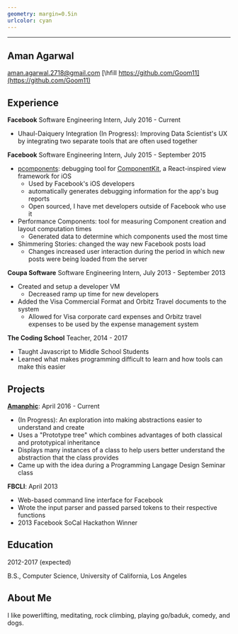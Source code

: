 ```yaml
---
geometry: margin=0.5in
urlcolor: cyan
---
```


------------
Aman Agarwal
------------

<aman.agarwal.2718@gmail.com> [\hfill https://github.com/Goom11](https://github.com/Goom11)

Experience
----------

**Facebook** Software Engineering Intern, July 2016 - Current

* Uhaul-Daiquery Integration (In Progress): Improving Data Scientist's UX by integrating two separate tools that are often used together

**Facebook** Software Engineering Intern, July 2015 - September 2015

* [pcomponents](http://componentkit.org/docs/debugging.html#pcomponents): debugging tool for [ComponentKit](http://componentkit.org/), a React-inspired view framework for iOS
    * Used by Facebook's iOS developers
    * automatically generates debugging information for the app's bug reports
    * Open sourced, I have met developers outside of Facebook who use it
* Performance Components: tool for measuring Component creation and layout computation times
    * Generated data to determine which components used the most time
* Shimmering Stories: changed the way new Facebook posts load
    * Changes increased user interaction during the period in which new posts were being loaded from the server

**Coupa Software** Software Engineering Intern, July 2013 - September 2013

* Created and setup a developer VM
    * Decreased ramp up time for new developers
* Added the Visa Commercial Format and Orbitz Travel documents to the system
    * Allowed for Visa corporate card expenses and Orbitz travel expenses to be used by the expense management system

**The Coding School** Teacher, 2014 - 2017

* Taught Javascript to Middle School Students
* Learned what makes programming difficult to learn and how tools can make this easier

Projects
--------

**[Amanphic](http://goom11.github.io/VisualSimulations/)**: April 2016 - Current

* (In Progress): An exploration into making abstractions easier to understand and create
* Uses a "Prototype tree" which combines advantages of both classical and prototypical inheritance
* Displays many instances of a class to help users better understand the abstraction that the class provides
* Came up with the idea during a Programming Langage Design Seminar class

**FBCLI**: April 2013

* Web-based command line interface for Facebook
* Wrote the input parser and passed parsed tokens to their respective functions
* 2013 Facebook SoCal Hackathon Winner



Education
---------
2012-2017 (expected)

B.S., Computer Science, University of California, Los Angeles

About Me
--------
I like powerlifting, meditating, rock climbing, playing go/baduk, comedy, and dogs.
